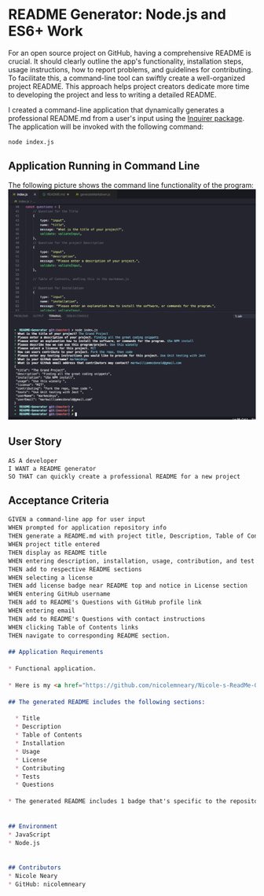# README Generator: Node.js and ES6+ Work

For an open source project on GitHub, having a comprehensive README is crucial. It should clearly outline the app's functionality, installation steps, usage instructions, how to report problems, and guidelines for contributing. To facilitate this, a command-line tool can swiftly create a well-organized project README. This approach helps project creators dedicate more time to developing the project and less to writing a detailed README.

I created a command-line application that dynamically generates a professional README.md from a user's input using the [Inquirer package](https://www.npmjs.com/package/inquirer). The application will be invoked with the following command:

```
node index.js
```

## Application Running in Command Line
The following picture shows the command line functionality of the program:
![README](assets/FunctionalityREADME.png)


## User Story

```
AS A developer
I WANT a README generator
SO THAT can quickly create a professional README for a new project
```

## Acceptance Criteria

```md
GIVEN a command-line app for user input
WHEN prompted for application repository info
THEN generate a README.md with project title, Description, Table of Contents, Installation, Usage, License, Contributing, Tests, and Questions
WHEN project title entered
THEN display as README title
WHEN entering description, installation, usage, contribution, and test instructions
THEN add to respective README sections
WHEN selecting a license
THEN add license badge near README top and notice in License section
WHEN entering GitHub username
THEN add to README's Questions with GitHub profile link
WHEN entering email
THEN add to README's Questions with contact instructions
WHEN clicking Table of Contents links
THEN navigate to corresponding README section.

## Application Requirements

* Functional application.

* Here is my <a href="https://github.com/nicolemneary/Nicole-s-ReadMe-Generator-" target="_blank">GitHub Repo Link</a>.

## The generated README includes the following sections: 

  * Title
  * Description
  * Table of Contents
  * Installation
  * Usage
  * License
  * Contributing
  * Tests
  * Questions

* The generated README includes 1 badge that's specific to the repository.


## Environment
* JavaScript
* Node.js


## Contributors 
* Nicole Neary
* GitHub: nicolemneary